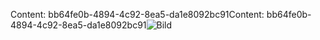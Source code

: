 <span data-ttu-id="97e7c-101">Content: bb64fe0b-4894-4c92-8ea5-da1e8092bc91</span><span class="sxs-lookup"><span data-stu-id="97e7c-101">Content: bb64fe0b-4894-4c92-8ea5-da1e8092bc91</span></span>![Bild](92e33abd-86ae-46bb-95df-829ab6de6df2.png)
